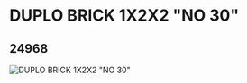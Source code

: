 # DUPLO BRICK 1X2X2 "NO 30"
## 24968
![DUPLO BRICK 1X2X2 "NO 30"](https://lc-www-live-s.legocdn.com/media/bricks/5/2/6136450.jpg)